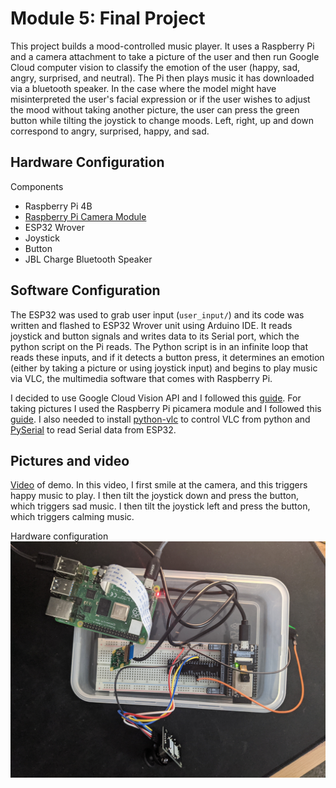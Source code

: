 # Module 5: Final Project

This project builds a mood-controlled music player. It uses a Raspberry Pi and a camera attachment to take a picture of the user 
and then run Google Cloud computer vision to classify the emotion of the user (happy, sad, angry, surprised, and neutral). The Pi then
plays music it has downloaded via a bluetooth speaker. In the case where the model might have misinterpreted the user's facial expression
or if the user wishes to adjust the mood without taking another picture, the user can press the green button while tilting the joystick
to change moods. Left, right, up and down correspond to angry, surprised, happy, and sad.

## Hardware Configuration
Components
- Raspberry Pi 4B
- [Raspberry Pi Camera Module](https://www.raspberrypi.org/products/camera-module-v2/)
- ESP32 Wrover
- Joystick
- Button
- JBL Charge Bluetooth Speaker

## Software Configuration
The ESP32 was used to grab user input (`user_input/`) and its code was written and flashed to ESP32 Wrover unit using Arduino IDE. 
It reads joystick and button signals and writes data to its Serial port, which the python script on the Pi reads. The Python script is in an infinite loop
that reads these inputs, and if it detects a button press, it determines an emotion (either by taking a picture or using joystick input)
and begins to play music via VLC, the multimedia software that comes with Raspberry Pi. 

I decided to use Google Cloud Vision API and I followed this [guide](https://cloud.google.com/vision/docs/detecting-faces#vision_face_detection-python).
For taking pictures I used the Raspberry Pi picamera module and I followed this [guide](https://projects.raspberrypi.org/en/projects/getting-started-with-picamera/).
I also needed to install [python-vlc](https://pypi.org/project/python-vlc/) to control VLC from python and [PySerial](https://pyserial.readthedocs.io/en/latest/)
to read Serial data from ESP32.

## Pictures and video
[Video](https://youtu.be/ZUFFgDoTyWA) of demo.
In this video, I first smile at the camera, and this triggers happy music to play. I then tilt the joystick down and press the button, which triggers
sad music. I then tilt the joystick left and press the button, which triggers calming music.

Hardware configuration
![Hardware](Hardware.jpg)
